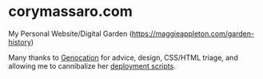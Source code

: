 # corymassaro.com
My Personal Website/Digital Garden (https://maggieappleton.com/garden-history)

Many thanks to [Genocation](https://gitlab.com/genocation/) for advice, design, CSS/HTML triage, and allowing me to cannibalize her [deployment scripts](https://gitlab.com/genocation/genocation.xyz).
